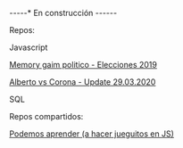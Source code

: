 -*-*-*-*-* En construcción -*-*-*-*-*-*


Repos:

Javascript

<a href="
https://pablint.github.io/memori.html
">Memory gaim politico - Elecciones 2019
</a>

<a href="
https://pablint.github.io/albertovscorona.html
"> Alberto vs Corona - Update 29.03.2020
</a>



SQL


Repos compartidos:

<a href="https://github.com/pablinT/Javascript-inicial.git">Podemos aprender (a hacer jueguitos en JS)
</a>
